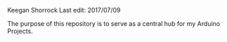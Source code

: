 Keegan Shorrock
Last edit: 2017/07/09

The purpose of this repository is to serve as a central hub for my Arduino Projects.